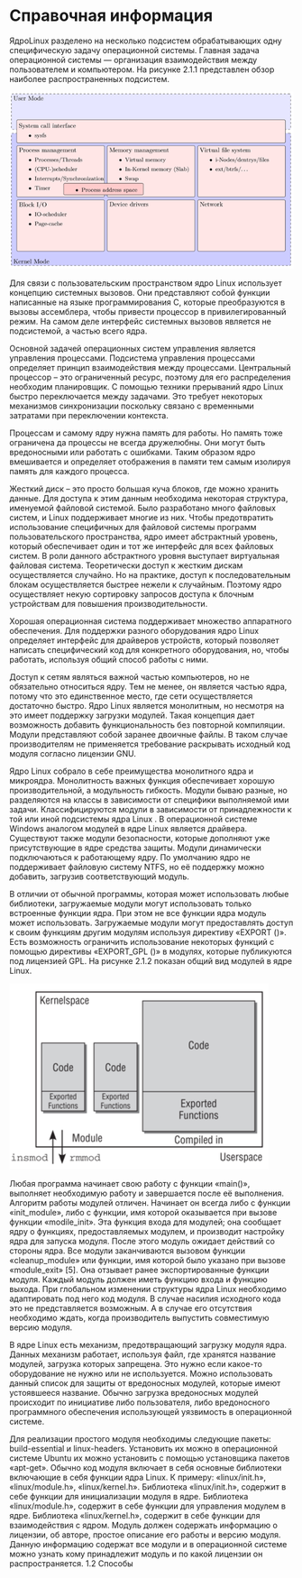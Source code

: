 # Справочная информация

ЯдроLinux разделено на несколько подсистем обрабатывающих одну специфическую задачу операционной системы. Главная задача операционной системы — организация взаимодействия между пользователем и компьютером. На рисунке 2.1.1 представлен обзор наиболее распространенных подсистем. 

![&#x420;&#x438;&#x441;&#x443;&#x43D;&#x43E;&#x43A; 2.1.1 &#x2013; &#x41F;&#x43E;&#x434;&#x441;&#x438;&#x441;&#x442;&#x435;&#x43C;&#x44B; &#x44F;&#x434;&#x440;&#x430; Linux ](../../.gitbook/assets/risunok1.png)

Для связи с пользовательским пространством ядро Linux использует концепцию системных вызовов. Они представляют собой функции написанные на языке программирования C, которые преобразуются в вызовы ассемблера, чтобы привести процессор в привилегированный режим. На самом деле интерфейс системных вызовов является не подсистемой, а частью всего ядра.

Основной задачей операционных систем управления является управления процессами. Подсистема управления процессами определяет принцип взаимодействия между процессами. Центральный процессор – это ограниченный ресурс, поэтому для его распределения необходим планировщик. С помощью техники прерываний ядро Linux быстро переключается между задачами. Это требует некоторых механизмов синхронизации поскольку связано с временными затратами при переключении контекста. 

Процессам и самому ядру нужна память для работы. Но память тоже ограничена да процессы не всегда дружелюбны. Они могут быть вредоносными или работать с ошибками. Таким образом ядро вмешивается и определяет отображения в памяти тем самым изолируя память для каждого процесса. 

Жесткий диск – это просто большая куча блоков, где можно хранить данные. Для доступа к этим данным необходима некоторая структура, именуемой файловой системой. Было разработано много файловых систем, и Linux поддерживает многие из них. Чтобы предотвратить использование специфичных для файловой системы программ пользовательского пространства, ядро имеет абстрактный уровень, который обеспечивает один и тот же интерфейс для всех файловых систем. В роли данного абстрактного уровня выступает виртуальная файловая система. Теоретически доступ к жестким дискам осуществляется случайно. Но на практике, доступ к последовательным блокам осуществляется быстрее нежели к случайным. Поэтому ядро осуществляет некую сортировку запросов доступа к блочным устройствам для повышения производительности. 

Хорошая операционная система поддерживает множество аппаратного обеспечения. Для поддержки разного оборудования ядро Linux определяет интерфейс для драйверов устройств, который позволяет написать специфический код для конкретного оборудования, но, чтобы работать, используя общий способ работы с ними. 

Доступ к сетям являться важной частью компьютеров, но не обязательно относиться ядру. Тем не менее, он является частью ядра, потому что это единственное место, где сети осуществляется достаточно быстро. Ядро Linux является монолитным, но несмотря на это имеет поддержку загрузки модулей. Такая концепция дает возможность добавить функциональность без повторной компиляции. Модули представляют собой заранее двоичные файлы. В таком случае производителям не применяется требование раскрывать исходный код модуля согласно лицензии GNU. 

Ядро Linux собрало в себе преимущества монолитного ядра и микроядра. Монолитность важных функция обеспечивает хорошую производительной, а модульность гибкость. Модули бываю разные, но разделяются на классы в зависимости от специфики выполняемой ими задачи. Классифицируются модули в зависимости от принадлежности к той или иной подсистемы ядра Linux . В операционной системе Windows аналогом модулей в ядре Linux является драйвера. Существуют также модули безопасности, которые дополняют уже присутствующие в ядре средства защиты. Модули динамически подключаються к работающему ядру. По умолчанию ядро не поддерживает файловую систему NTFS, но её поддержку можно добавить, загрузив соответствующий модуль. 

В отличии от обычной программы, которая может использовать любые библиотеки, загружаемые модули могут использовать только встроенные функции ядра. При этом не все функции ядра модуль может использовать. Загружаемые модули могут предоставлять доступ к своим функциям другим модулям используя директиву «EXPORT \(\)». Есть возможность ограничить использование некоторых функций с помощью директивы «EXPORT\_GPL \(\)» в модулях, которые публикуются под лицензией GPL. На рисунке 2.1.2 показан общий вид модулей в ядре Linux.

![&#x420;&#x438;&#x441;&#x443;&#x43D;&#x43E;&#x43A; 2.1.2&#x2013; &#x410;&#x440;&#x445;&#x438;&#x442;&#x435;&#x43A;&#x442;&#x443;&#x440;&#x430; &#x43C;&#x43E;&#x434;&#x443;&#x43B;&#x44F; &#x44F;&#x434;&#x440;&#x430; Linux ](../../.gitbook/assets/risunok2.png)

Любая программа начинает свою работу с функции «main\(\)», выполняет необходимую работу и завершается после её выполнения. Алгоритм работы модулей отличен. Начинает он всегда либо с функции «init\_module», либо с функции, имя которой оказывается при вызове функции «modile\_init». Эта функция входа для модулей; она сообщает ядру о функциях, предоставляемых модулем, и производит настройку ядра для запуска модуля. После этого модуль ожидает действий со стороны ядра. Все модули заканчиваются вызовом функции «cleanup\_module» или функции, имя которой было указано при вызове «module\_exit» \[5\]. Она отзывает ранее экспортированные функции модуля. Каждый модуль должен иметь функцию входа и функцию выхода. При глобальном изменении структуры ядра Linux необходимо адаптировать под него код модуля. В случае насилия исходного кода это не представляется возможным. А в случае его отсутствия необходимо ждать, когда производитель выпустить совместимую версию модуля.

В ядре Linux есть механизм, предотвращающий загрузку модуля ядра. Данных механизм работает, используя файл, где хранятся название модулей, загрузка которых запрещена. Это нужно если какое-то оборудование не нужно или не используется. Можно использовать данный список для защиты от вредоносных модулей, которые имеют устоявшееся название. Обычно загрузка вредоносных модулей происходит по инициативе либо пользователя, либо вредоносного программного обеспечения использующей уязвимость в операционной системе.

Для реализации простого модуля необходимы следующие пакеты: build-essential и linux-headers. Установить их можно в операционной системе Ubuntu их можно установить с помощью установщика пакетов «apt-get». Обычно код модуля включает в себя основные библиотеки включающие в себя функции ядра Linux. К примеру: «linux/init.h», «linux/module.h», «linux/kernel.h». Библиотека «linux/init.h», содержит в себе функции для инициализации модуля в ядре. Библиотека «linux/module.h», содержит в себе функции для управления модулем в ядре. Библиотека «linux/kernel.h», содержит в себе функции для взаимодействия с ядром. Модуль должен содержать информацию о лицензии, об авторе, простое описание его работы и версию модуля. Данную информацию содержат все модули и в операционной системе можно узнать кому принадлежит модуль и по какой лицензии он распространяется. 1.2 Способы



